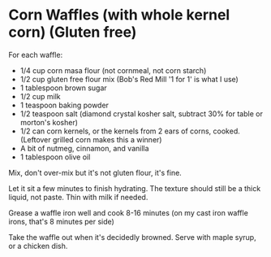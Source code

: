# Corn Waffles (with whole kernel corn) (Gluten free)

For each waffle:

- 1/4 cup corn masa flour (not cornmeal, not corn starch)
- 1/2 cup gluten free flour mix (Bob's Red Mill '1 for 1' is what I use)
- 1 tablespoon brown sugar
- 1/2 cup milk
- 1 teaspoon baking powder
- 1/2 teaspoon salt (diamond crystal kosher salt, subtract 30% for table or morton's kosher)
- 1/2 can corn kernels, or the kernels from 2 ears of corns, cooked. (Leftover grilled corn makes this a winner)
- A bit of nutmeg, cinnamon, and vanilla
- 1 tablespoon olive oil

Mix, don't over-mix but it's not gluten flour, it's fine.

Let it sit a few minutes to finish hydrating. The texture should still be a thick liquid, not paste. Thin with milk if needed.

Grease a waffle iron well and cook 8-16 minutes (on my cast iron waffle irons, that's 8 minutes per side)

Take the waffle out when it's decidedly browned. Serve with maple syrup, or a chicken dish.